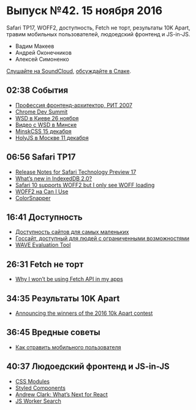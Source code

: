 # Выпуск №42. 15 ноября 2016

Safari TP17, WOFF2, доступность, Fetch не торт, результаты 10K Apart, травим мобильных пользователей, людоедский фронтенд и JS-in-JS.

- Вадим Макеев
- Андрей Оконечников
- Алексей Симоненко

[Слушайте на SoundCloud](https://soundcloud.com/web-standards/episode-42), [обсуждайте в Слаке](https://web-standards.slack.com/messages/podcast/).

## 02:38 События

- [Профессия фронтенд-архитектор, РИТ 2007](https://twitter.com/okonetchnikov/status/793752358584930304)
- [Chrome Dev Summit](https://developer.chrome.com/devsummit/)
- [WSD в Киеве 26 ноября](https://wsd.events/2016/11/26/)
- [Видео с WSD в Минске](https://youtu.be/4fEqptmymRM?list=PLMBnwIwFEFHekmHQcApwkIzEfG8UJ_f-7)
- [MinskCSS 15 декабря](https://minskcss.timepad.ru/event/396816/)
- [HolyJS в Москве 11 декабря](http://holyjs.ru/)

## 06:56 Safari TP17

- [Release Notes for Safari Technology Preview 17](https://webkit.org/blog/7071/release-notes-for-safari-technology-preview-17/)
- [What’s new in IndexedDB 2.0?](https://hacks.mozilla.org/2016/10/whats-new-in-indexeddb-2-0/)
- [Safari 10 supports WOFF2 but I only see WOFF loading](https://mobile.twitter.com/zachleat/status/796860367670562816)
- [WOFF2 на Can I Use](http://caniuse.com/#feat=woff2)
- [ColorSnapper](http://colorsnapper.com/)

## 16:41 Доступность

- [Доступность сайтов для самых маленьких](https://medium.com/p/28d8ab6ebd3d)
- [Госсайт, доступный для людей с ограниченными возможностями](http://gov.design/blog/2016/11/08/accessibility.html)
- [WAVE Evaluation Tool](https://chrome.google.com/webstore/detail/wave-evaluation-tool/jbbplnpkjmmeebjpijfedlgcdilocofh)

## 26:31 Fetch не торт

- [Why I won’t be using Fetch API in my apps](https://medium.com/p/6900e6c6fe78)

## 34:35 Результаты 10K Apart

- [Announcing the winners of the 2016 10k Apart contest](https://blogs.windows.com/msedgedev/2016/11/04/announcing-the-winners-of-the-2016-10k-apart-contest/)

## 36:45 Вредные советы

- [Как отравить мобильного пользователя](http://prgssr.ru/development/kak-otravit-polzovatelya-s-mobilnym.html)

## 40:37 Людоедский фронтенд и JS-in-JS

- [CSS Modules](https://github.com/css-modules/css-modules)
- [Styled Components](https://styled-components.com/)
- [Andrew Clark: What’s Next for React](https://youtu.be/aV1271hd9ew)
- [JS Worker Search](https://github.com/bvaughn/js-worker-search)
